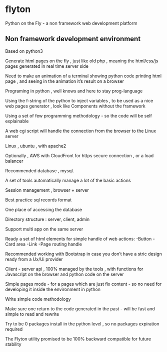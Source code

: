 # flyton
Python on the Fly - a non framework web development platform




## Non framework development environment

Based on python3

Generate html pages on the fly , just like old php , meaning the html/css/js pages generated in real time server side

Need to make an animation of a terminal showing python code printing html page , and seeing in the animation it’s result on a browser

Programing in python , well knows and here to stay prog-language 

Using the f-string of the python to inject variables , to be used as a nice web pages generator , look like Components without the framework

Using a set of few programming methodology - so the code will be self explainable

A web cgi script will handle the connection from the browser to the Linux server

Linux , ubuntu , with apache2

Optionally , AWS with CloudFront for https secure connection , or a load balancer

Recommended database , mysql. 

A set of tools automatically manage a lot of the basic actions

Session management , browser + server

Best practice sql records format

One place of accessing the database

Directory structure : server, client, admin

Support multi app on the same server

Ready a set of html elements for simple handle of web actions:
-Button
-Card area
-Link
-Page routing handle


Recommended working with Bootstrap in case you don’t have a stric design ready from a Ux/Ui provider

Client - server api , 100% managed by the tools , with functions for Javascript on the browser and python code on the server

Simple pages mode - for a pages which are just fix content - so no need for developing it inside the environment in python

Write simple code methodology

Make sure one return to the code generated in the past - will be fast and simple to read and rewrite

Try to be 0 packages install in the python level , so no packages expiration required

The Flyton utility promised to be 100% backward compatible for future stability


